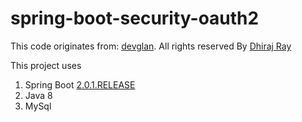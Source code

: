# spring-boot-security-oauth2
This code originates from: [devglan](http://www.devglan.com/spring-security/spring-boot-security-oauth2-example).
All rights reserved By [Dhiraj Ray](mailto:only2dhir@gmail.com)

This project uses
1. Spring Boot [2.0.1.RELEASE](https://start.spring.io/)
2. Java 8
3. MySql